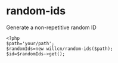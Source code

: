 # random-ids
Generate a non-repetitive random ID

```
<?php
$path='your/path';
$randomIds=new willcn/random-ids($path);
$id=$randomIds->get();
```
